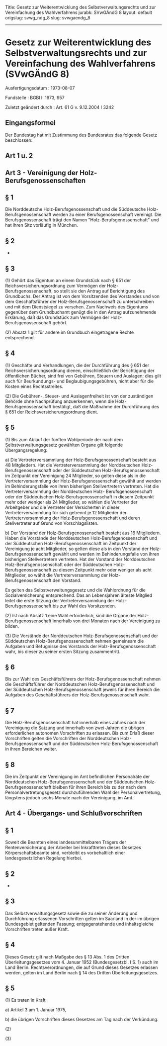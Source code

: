 Title: Gesetz zur Weiterentwicklung des Selbstverwaltungsrechts und zur Vereinfachung
  des Wahlverfahrens
jurabk: SVwGÄndG 8
layout: default
origslug: svwg_ndg_8
slug: svwgaendg_8

---

# Gesetz zur Weiterentwicklung des Selbstverwaltungsrechts und zur Vereinfachung des Wahlverfahrens (SVwGÄndG 8)

Ausfertigungsdatum
:   1973-08-07

Fundstelle
:   BGBl I: 1973, 957

Zuletzt geändert durch
:   Art. 61 G v. 9.12.2004 I 3242


## Eingangsformel

Der Bundestag hat mit Zustimmung des Bundesrates das folgende Gesetz
beschlossen:


## Art 1 u. 2



## Art 3 - Vereinigung der Holz-Berufsgenossenschaften



## § 1

Die Norddeutsche Holz-Berufsgenossenschaft und die Süddeutsche Holz-
Berufsgenossenschaft werden zu einer Berufsgenossenschaft vereinigt.
Die Berufsgenossenschaft trägt den Namen "Holz-Berufsgenossenschaft"
und hat ihren Sitz vorläufig in München.


## § 2

-


## § 3

(1) Gehört das Eigentum an einem Grundstück nach § 651 der
Reichsversicherungsordnung zum Vermögen der Holz-Berufsgenossenschaft,
so stellt sie den Antrag auf Berichtigung des Grundbuchs. Der Antrag
ist von dem Vorsitzenden des Vorstandes und von dem Geschäftsführer
der Holz-Berufsgenossenschaft zu unterschreiben und mit dem
Dienstsiegel zu versehen. Zum Nachweis des Eigentums gegenüber dem
Grundbuchamt genügt die in den Antrag aufzunehmende Erklärung, daß das
Grundstück zum Vermögen der Holz-Berufsgenossenschaft gehört.

(2) Absatz 1 gilt für andere im Grundbuch eingetragene Rechte
entsprechend.


## § 4

(1) Geschäfte und Verhandlungen, die der Durchführung des § 651 der
Reichsversicherungsordnung dienen, einschließlich der Berichtigung der
öffentlichen Bücher, sind frei von Gebühren, Steuern und Auslagen;
dies gilt auch für Beurkundungs- und Beglaubigungsgebühren, nicht aber
für die Kosten eines Rechtsstreites.

(2) Die Gebühren-, Steuer- und Auslagenfreiheit ist von der
zuständigen Behörde ohne Nachprüfung anzuerkennen, wenn die Holz-
Berufsgenossenschaft bestätigt, daß die Maßnahme der Durchführung des
§ 651 der Reichsversicherungsordnung dient.


## § 5

(1) Bis zum Ablauf der fünften Wahlperiode der nach dem
Selbstverwaltungsgesetz gewählten Organe gilt folgende
Übergangsregelung:

a)  Die Vertreterversammlung der Holz-Berufsgenossenschaft besteht aus 48
    Mitgliedern. Hat die Vertreterversammlung der Norddeutschen Holz-
    Berufsgenossenschaft oder der Süddeutschen Holz-Berufsgenossenschaft
    im Zeitpunkt der Vereinigung 24 Mitglieder, so gelten diese als in die
    Vertreterversammlung der Holz-Berufsgenossenschaft gewählt und werden
    im Behinderungsfalle von ihren bisherigen Stellvertretern vertreten.
    Hat die Vertreterversammlung der Norddeutschen Holz-
    Berufsgenossenschaft oder der Süddeutschen Holz-Berufsgenossenschaft
    in diesem Zeitpunkt mehr oder weniger als 24 Mitglieder, so wählen die
    Vertreter der Arbeitgeber und die Vertreter der Versicherten in dieser
    Vertreterversammlung für sich getrennt je 12 Mitglieder der
    Vertreterversammlung der Holz-Berufsgenossenschaft und deren
    Stellvertreter auf Grund von Vorschlagslisten.


b)  Der Vorstand der Holz-Berufsgenossenschaft besteht aus 16 Mitgliedern.
    Haben die Vorstände der Norddeutschen Holz-Berufsgenossenschaft und
    der Süddeutschen Holz-Berufsgenossenschaft im Zeitpunkt der
    Vereinigung je acht Mitglieder, so gelten diese als in den Vorstand
    der Holz-Berufsgenossenschaft gewählt und werden im Behinderungsfalle
    von ihren bisherigen Stellvertretern vertreten. Hat der Vorstand der
    Norddeutschen Holz-Berufsgenossenschaft oder der Süddeutschen Holz-
    Berufsgenossenschaft zu diesem Zeitpunkt mehr oder weniger als acht
    Mitglieder, so wählt die Vertreterversammlung der Holz-
    Berufsgenossenschaft den Vorstand.



Es gelten das Selbstverwaltungsgesetz und die Wahlordnung für die
Sozialversicherung entsprechend. Das an Lebensjahren älteste Mitglied
leitet die erste Sitzung der Vertreterversammlung der Holz-
Berufsgenossenschaft bis zur Wahl des Vorsitzenden.

(2) Ist nach Absatz 1 eine Wahl erforderlich, sind die Organe der
Holz-Berufsgenossenschaft innerhalb von drei Monaten nach der
Vereinigung zu bilden.

(3) Die Vorstände der Norddeutschen Holz-Berufsgenossenschaft und der
Süddeutschen Holz-Berufsgenossenschaft nehmen gemeinsam die Aufgaben
und Befugnisse des Vorstands der Holz-Berufsgenossenschaft wahr, bis
dieser zu seiner ersten Sitzung zusammentritt.


## § 6

Bis zur Wahl des Geschäftsführers der Holz-Berufsgenossenschaft nehmen
die Geschäftsführer der Norddeutschen Holz-Berufsgenossenschaft und
der Süddeutschen Holz-Berufsgenossenschaft jeweils für ihren Bereich
die Aufgaben des Geschäftsführers der Holz-Berufsgenossenschaft wahr.


## § 7

Die Holz-Berufsgenossenschaft hat innerhalb eines Jahres nach der
Vereinigung die Satzung und innerhalb von zwei Jahren die übrigen
erforderlichen autonomen Vorschriften zu erlassen. Bis zum Erlaß
dieser Vorschriften gelten die Vorschriften der Norddeutschen Holz-
Berufsgenossenschaft und der Süddeutschen Holz-Berufsgenossenschaft in
ihren Bereichen weiter.


## § 8

Die im Zeitpunkt der Vereinigung im Amt befindlichen Personalräte der
Norddeutschen Holz-Berufsgenossenschaft und der Süddeutschen Holz-
Berufsgenossenschaft bleiben für ihren Bereich bis zu der nach dem
Personalvertretungsgesetz durchzuführenden Wahl der
Personalvertretung, längstens jedoch sechs Monate nach der
Vereinigung, im Amt.


## Art 4 - Übergangs- und Schlußvorschriften



## § 1

Soweit die Beamten eines landesunmittelbaren Trägers der
Rentenversicherung der Arbeiter bei Inkrafttreten dieses Gesetzes
Körperschaftsbeamte sind, verbleibt es vorbehaltlich einer
landesgesetzlichen Regelung hierbei.


## § 2

-


## § 3

Das Selbstverwaltungsgesetz sowie die zu seiner Änderung und
Durchführung erlassenen Vorschriften gelten im Saarland in der im
übrigen Bundesgebiet geltenden Fassung; entgegenstehende und
inhaltsgleiche Vorschriften treten außer Kraft.


## § 4

Dieses Gesetz gilt nach Maßgabe des § 13 Abs. 1 des Dritten
Überleitungsgesetzes vom 4. Januar 1952 (Bundesgesetzbl. I S. 1) auch
im Land Berlin. Rechtsverordnungen, die auf Grund dieses Gesetzes
erlassen werden, gelten im Land Berlin nach § 14 des Dritten
Überleitungsgesetzes.


## § 5

(1) Es treten in Kraft

a)  Artikel 3 am 1. Januar 1975,


b)  die übrigen Vorschriften dieses Gesetzes am Tag nach der Verkündung.




(2)

(3)

